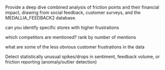 Provide a deep dive combined analysis of friction points and their financial impact, drawing from social feedback, customer surveys, and the MEDALLIA_FEEDBACK2 database.

can you identify specific stores with higher frustrations

which competitors are mentioned? rank by number of mentions

what are some of the less obvious customer frustrations in the data

Detect statistically unusual spikes/drops in sentiment, feedback volume, or friction reporting (anomaly/outlier detection)
